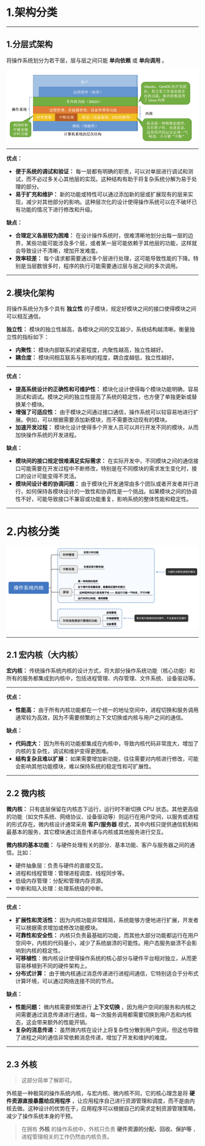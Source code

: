 # 1.架构分类

---

## 1.分层式架构

将操作系统划分为若干层，层与层之间只能 **单向依赖** 或 **单向调用** 。

![alt text](imgs/操作系统的层次结构.png)

---

**优点：**
- **便于系统的调试和验证：** 每一层都有明确的职责，可以对单层进行调试和测试，而不必过多关心其他层的实现。这种结构有助于将复杂系统分解为易于处理的部分。
- **易于扩充和维护：** 新的功能或特性可以通过添加新的层或扩展现有的层来实现，减少对其他部分的影响。这种层次化的设计使得操作系统可以在不破坏已有功能的情况下进行修改和升级。

**缺点：**
- **合理定义各层较为困难：** 在设计操作系统时，很难清晰地划分出每一层的边界，某些功能可能涉及多个层，或者某一层可能依赖于其他层的功能，这样就会导致设计不清晰，增加开发难度。
- **效率较差：** 每个请求都需要通过多个层进行处理，这可能导致性能的下降。特别是当层数很多时，程序的执行可能需要通过层与层之间的多次调用。

---

## 2.模块化架构

将操作系统分为多个具有 **独立性** 的子模块，规定好模块之间的接口使得模块之间可以相互通信。

**独立性：** 模块的独立性越高，各模块之间的交互越少，系统结构越清晰。衡量独立性的指标如下：
  - **内聚性：** 模块内部联系的紧密程度，内聚性越高，独立性越好。
  - **耦合度：** 模块间相互联系与影响的程度，耦合度越低，独立性越好。

---

**优点：**
- **提高系统设计的正确性和可维护性：** 模块化设计使得每个模块功能明确，容易测试和调试。模块之间的独立性提高了系统的稳定性，也方便了单独更新或替换某个模块。
- **增强了可适应性：** 由于模块之间通过接口通信，操作系统可以较容易地进行扩展。例如，可以根据需要添加新模块，而不需要改动现有的模块。
- **加速开发过程：** 模块化设计使得多个开发人员可以并行开发不同的模块，从而加快操作系统的开发进程。

**缺点：**
- **模块间的接口规定很难满足实际需求：** 在实际开发中，不同模块之间的通信接口可能需要在开发过程中不断修改，特别是在不同模块的需求发生变化时，接口的设计可能变得不灵活。
- **模块间设计者的协调问题：** 由于模块化开发通常由多个团队或者开发者并行进行，如何保持各模块设计的一致性和协调性是一个挑战。如果模块之间的协调性不好，可能导致接口不兼容或功能重复，影响系统的整体性能和稳定性。

---

# 2.内核分类

![alt text](imgs/操作系统内核.png)

---

## 2.1 宏内核（大内核）

**宏内核：** 传统操作系统内核的设计方式，将大部分操作系统功能（核心功能）和所有的服务都集成到内核中，包括进程管理、内存管理、文件系统、设备驱动等。

---

**优点：**
- **性能高：** 由于所有内核功能都在一个统一的地址空间中，进程切换和服务调用通常较为高效，因为不需要频繁的上下文切换或内核与用户之间的通信。

**缺点：**
- **代码庞大：** 因为所有的功能都集成在内核中，导致内核代码非常庞大，增加了内核的复杂性，调试和维护变得更困难。
- **结构复杂且难以扩展：** 如果需要增加新功能，往往需要对内核进行修改，可能会影响其他功能模块，难以保持系统的稳定性和可扩展性。

---

## 2.2 微内核

**微内核：** 只有底层保留在内核态下运行，运行时不断切换 CPU 状态。其他更高级的功能（如文件系统、网络协议、设备驱动等）则运行在用户空间，以服务或进程的形式存在。微内核设计通常采用 **客户/服务器** 模式，其中内核只提供通信机制和最基本的服务，其它模块通过消息传递与内核或其他服务进行交互。

**微内核的基本功能：** 与硬件处理有关的部分、基本功能、客户与服务器之间的通信。比如：
- 硬件抽象层：负责与硬件的直接交互。
- 进程和线程管理：管理进程调度、线程同步等。
- 低级内存管理：分配和管理内存资源。
- 中断和陷入处理：处理系统级的中断。

---

**优点：**
- **扩展性和灵活性：** 因为内核功能非常精简，系统能够方便地进行扩展，开发者可以根据需求增加或修改功能模块。
- **可靠性和安全性：** 内核只负责最基础的功能，而其他大部分功能都运行在用户空间中，内核的代码量小，减少了系统崩溃的可能性。用户态服务崩溃不会影响到内核的稳定性。
- **可移植性**：微内核设计使得操作系统的核心部分与硬件平台相对独立，从而更容易移植到不同的硬件架构上。
- **分布式计算：** 由于微内核通过消息传递进行进程间通信，它特别适合于分布式计算环境，可以通过网络连接不同的节点。

**缺点：**
- **性能问题：** 微内核需要频繁进行 **上下文切换** ，因为用户空间的服务和内核之间需要通过消息传递进行通信，每一次服务调用都需要切换到用户态和内核态，这会带来额外的性能开销。
- **复杂的消息传递：** 虽然微内核在设计上将复杂性分散到用户空间，但这也导致了进程之间的通信非常依赖消息传递，增加了开发和维护的难度。

---

## 2.3 外核

> 这部分简单了解即可。

外核是一种极简的操作系统内核，与宏内核、微内核不同，它的核心理念是将 **硬件资源直接暴露给应用程序** ，让应用程序自己进行资源管理和调度，而不是由内核去做。这种设计的优势在于，应用程序可以根据自己的需求定制资源管理策略，减少了操作系统本身的干预。

> 在拥有 **外核** 的操作系统中，外核只负责 **硬件资源的分配、回收、保护等** ，进程管理相关的工作仍然由内核负责。